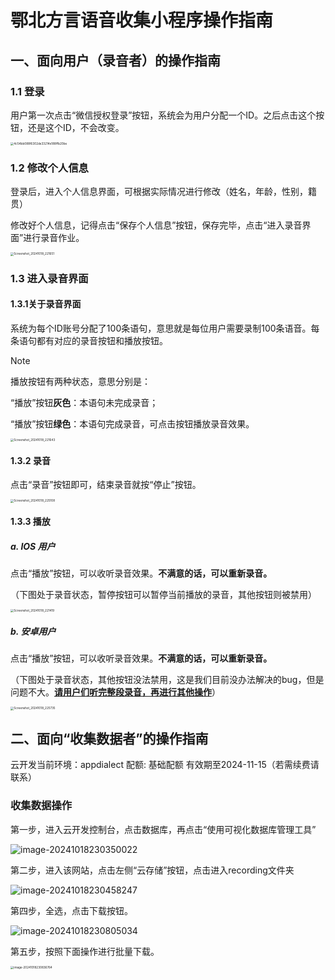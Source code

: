 # 鄂北方言语音收集小程序操作指南

## 一、面向用户（录音者）的操作指南

### 1.1 登录

用户第一次点击“微信授权登录”按钮，系统会为用户分配一个ID。之后点击这个按钮，还是这个ID，不会改变。

<img src="C:\Users\chen\Documents\Tencent Files\640740259\nt_qq\nt_data\Pic\2024-10\Ori\4c54bb088f6302de33214e188ffb20be.jpeg" alt="4c54bb088f6302de33214e188ffb20be" style="zoom:33%;" />

### 1.2 修改个人信息

登录后，进入个人信息界面，可根据实际情况进行修改（姓名，年龄，性别，籍贯）

修改好个人信息，记得点击“保存个人信息”按钮，保存完毕，点击“进入录音界面”进行录音作业。

<img src="C:\Users\chen\Downloads\Screenshot_20241018_221651.jpg" alt="Screenshot_20241018_221651" style="zoom:33%;" />

### 1.3 进入录音界面

#### 1.3.1关于录音界面

系统为每个ID账号分配了100条语句，意思就是每位用户需要录制100条语音。每条语句都有对应的录音按钮和播放按钮。

> [!NOTE]
>
> 播放按钮有两种状态，意思分别是：
>
> “播放”按钮**灰色**：本语句未完成录音；
>
> “播放”按钮**绿色**：本语句完成录音，可点击按钮播放录音效果。

<img src="C:\Users\chen\Downloads\Screenshot_20241018_221643.jpg" alt="Screenshot_20241018_221643" style="zoom:33%;" />

#### 1.3.2 录音

点击“录音”按钮即可，结束录音就按“停止”按钮。

<img src="C:\Users\chen\Downloads/Screenshot_20241018_225108.jpg" alt="Screenshot_20241018_225108" style="zoom:33%;" />

#### 1.3.3 播放

##### a. IOS 用户

点击“播放”按钮，可以收听录音效果。**不满意的话，可以重新录音。**

（下图处于录音状态，暂停按钮可以暂停当前播放的录音，其他按钮则被禁用）

<img src="C:\Users\chen\Downloads\Screenshot_20241018_221419.jpg" alt="Screenshot_20241018_221419" style="zoom:33%;" />

##### b. 安卓用户

点击“播放”按钮，可以收听录音效果。**不满意的话，可以重新录音。**

（下图处于录音状态，其他按钮没法禁用，这是我们目前没办法解决的bug，但是问题不大。**<u>请用户们听完整段录音，再进行其他操作</u>**）

<img src="C:\Users\chen\Downloads/Screenshot_20241018_225735.jpg" alt="Screenshot_20241018_225735" style="zoom:33%;" />

## 二、面向“收集数据者”的操作指南

云开发当前环境：appdialect 配额: 基础配额 有效期至2024-11-15（若需续费请联系）

### 收集数据操作

第一步，进入云开发控制台，点击数据库，再点击“使用可视化数据库管理工具”

![image-20241018230350022](C:\Users\chen\AppData\Roaming\Typora\typora-user-images\image-20241018230350022.png)

第二步，进入该网站，点击左侧“云存储”按钮，点击进入recording文件夹

![image-20241018230458247](C:\Users\chen\AppData\Roaming\Typora\typora-user-images\image-20241018230458247.png)

第四步，全选，点击下载按钮。

![image-20241018230805034](C:\Users\chen\AppData\Roaming\Typora\typora-user-images\image-20241018230805034.png)

第五步，按照下面操作进行批量下载。

<img src="C:\Users\chen\AppData\Roaming\Typora\typora-user-images\image-20241018230836764.png" alt="image-20241018230836764" style="zoom:33%;" />